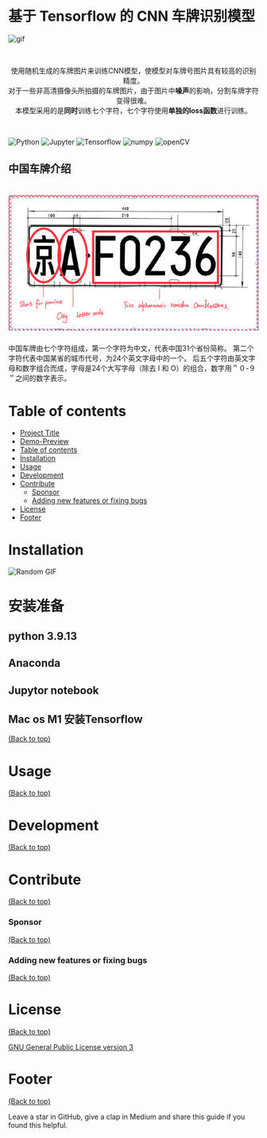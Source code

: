 # 基于 Tensorflow 的 CNN 车牌识别模型 

![gif](https://media.giphy.com/media/jNMrGhfwlGGIdUTcji/giphy.gif)

&nbsp;&nbsp;&nbsp;&nbsp;&nbsp;&nbsp;&nbsp;&nbsp;&nbsp;&nbsp;&nbsp;&nbsp;&nbsp;&nbsp;&nbsp;&nbsp;&nbsp;&nbsp;&nbsp;
<p align="center">
使用随机生成的车牌图片来训练CNN模型，使模型对车牌号图片具有较高的识别精度。<br/>
对于一些非高清摄像头所拍摄的车牌图片，由于图片中<b>噪声</b>的影响，分割车牌字符变得很难。<br/>
本模型采用的是<b>同时</b>训练七个字符，七个字符使用<b>单独的loss函数</b>进行训练。<br/>
</p>

&nbsp;&nbsp;&nbsp;&nbsp;&nbsp;&nbsp;&nbsp;&nbsp;&nbsp;&nbsp;&nbsp;&nbsp;&nbsp;&nbsp;&nbsp;&nbsp;&nbsp;&nbsp;&nbsp;
    
![Python](https://img.shields.io/badge/python-%203.9.13-blue)
![Jupyter](https://img.shields.io/badge/Jupyter-6.4.11-critical)
![Tensorflow](https://img.shields.io/badge/tensorflow--macos-%20%202.9.2-orange)
![numpy](https://img.shields.io/badge/numpy%20%20-%20%201.23.1-green)
![openCV](https://img.shields.io/badge/openCV-4.6.0-lightgrey)


## 中国车牌介绍
<h1 align="center">
  <img alt="The license plate images" src="./readme photo/20191009090652976.jpg"/><br/>
</h1>


中国车牌由七个字符组成，第一个字符为中文，代表中国31个省份简称。
第二个字符代表中国某省的城市代号，为24个英文字母中的一个。
后五个字符由英文字母和数字组合而成，字母是24个大写字母（除去 I 和 O）的组合，数字用＂０-９＂之间的数字表示。
<!-- Add a demo for your project -->

<!-- After you have written about your project, it is a good idea to have a demo/preview(**video/gif/screenshots** are good options) of your project so that people can know what to expect in your project. You could also add the demo in the previous section with the product description.-->

# Table of contents

<!-- After you have introduced your project, it is a good idea to add a **Table of contents** or **TOC** as **cool** people say it. This would make it easier for people to navigate through your README and find exactly what they are looking for.
Here is a sample TOC(*wow! such cool!*) that is actually the TOC for this README. -->

- [Project Title](#project-title)
- [Demo-Preview](#demo-preview)
- [Table of contents](#table-of-contents)
- [Installation](#installation)
- [Usage](#usage)
- [Development](#development)
- [Contribute](#contribute)
    - [Sponsor](#sponsor)
    - [Adding new features or fixing bugs](#adding-new-features-or-fixing-bugs)
- [License](#license)
- [Footer](#footer)

# Installation

![Random GIF](https://media.giphy.com/media/ZVik7pBtu9dNS/giphy.gif) 
# 安装准备
## python 3.9.13
## Anaconda
## Jupytor notebook
## Mac os M1 安装Tensorflow
[(Back to top)](#table-of-contents)
<!-- *You might have noticed the **Back to top** button(if not, please notice, it's right there!). This is a good idea because it makes your README **easy to navigate.*** 
The first one should be how to install(how to generally use your project or set-up for editing in their machine).
This should give the users a concrete idea with instructions on how they can use your project repo with all the steps.
Following this steps, **they should be able to run this in their device.**
A method I use is after completing the README, I go through the instructions from scratch and check if it is working. -->

<!-- Here is a sample instruction:
To use this project, first clone the repo on your device using the command below:
```git init```
```git clone https://github.com/navendu-pottekkat/nsfw-filter.git``` -->

# Usage
[(Back to top)](#table-of-contents)

<!-- This is optional and it is used to give the user info on how to use the project after installation. This could be added in the Installation section also. -->

# Development
[(Back to top)](#table-of-contents)

<!-- This is the place where you give instructions to developers on how to modify the code.
You could give **instructions in depth** of **how the code works** and how everything is put together.
You could also give specific instructions to how they can setup their development environment.
Ideally, you should keep the README simple. If you need to add more complex explanations, use a wiki. Check out [this wiki](https://github.com/navendu-pottekkat/nsfw-filter/wiki) for inspiration. -->

# Contribute
[(Back to top)](#table-of-contents)

<!-- This is where you can let people know how they can **contribute** to your project. Some of the ways are given below.
Also this shows how you can add subsections within a section. -->

### Sponsor
[(Back to top)](#table-of-contents)

<!-- Your project is gaining traction and it is being used by thousands of people(***with this README there will be even more***). Now it would be a good time to look for people or organisations to sponsor your project. This could be because you are not generating any revenue from your project and you require money for keeping the project alive.
You could add how people can sponsor your project in this section. Add your patreon or GitHub sponsor link here for easy access.
A good idea is to also display the sponsors with their organisation logos or badges to show them your love!(*Someday I will get a sponsor and I can show my love*) -->

### Adding new features or fixing bugs
[(Back to top)](#table-of-contents)

<!-- This is to give people an idea how they can raise issues or feature requests in your projects. 
You could also give guidelines for submitting and issue or a pull request to your project.
Personally and by standard, you should use a [issue template](https://github.com/navendu-pottekkat/nsfw-filter/blob/master/ISSUE_TEMPLATE.md) and a [pull request template](https://github.com/navendu-pottekkat/nsfw-filter/blob/master/PULL_REQ_TEMPLATE.md)(click for examples) so that when a user opens a new issue they could easily format it as per your project guidelines.
You could also add contact details for people to get in touch with you regarding your project. -->

# License
[(Back to top)](#table-of-contents)

<!-- Adding the license to README is a good practice so that people can easily refer to it.
Make sure you have added a LICENSE file in your project folder. **Shortcut:** Click add new file in your root of your repo in GitHub > Set file name to LICENSE > GitHub shows LICENSE templates > Choose the one that best suits your project!
I personally add the name of the license and provide a link to it like below. -->

[GNU General Public License version 3](https://opensource.org/licenses/GPL-3.0)

# Footer
[(Back to top)](#table-of-contents)

<!-- Let's also add a footer because I love footers and also you **can** use this to convey important info.
Let's make it an image because by now you have realised that multimedia in images == cool(*please notice the subtle programming joke). -->

Leave a star in GitHub, give a clap in Medium and share this guide if you found this helpful.

<!-- Add the footer here -->

<!-- ![Footer](https://github.com/navendu-pottekkat/awesome-readme/blob/master/fooooooter.png) -->

